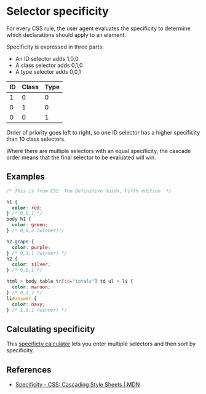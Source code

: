 # Selector specificity

For every CSS rule, the user agent evaluates the specificity to determine which declarations should apply to an element.

Specificity is expressed in three parts:

- An ID selector adds 1,0,0
- A class selector adds 0,1,0
- A type selector adds 0,0,1

| ID  | Class | Type |
| --- | ----- | ---- |
| 1   | 0     | 0    |
| 0   | 1     | 0    |
| 0   | 0     | 1    |

Order of priority goes left to right, so one ID selector has a higher specificity than 10 class selectors.

Where there are multiple selectors with an equal specificity, the cascade order means that the final selector to be evaluated will win.

## Examples

```css
/* This is from CSS: The Definitive Guide, Fifth edition  */

h1 {
  color: red;
} /* 0,0,1 */
body h1 {
  color: green;
} /* 0,0,2 (winner)*/

h2.grape {
  color: purple;
} /* 0,1,1 (winner) */
h2 {
  color: silver;
} /* 0,0,1 */

html > body table tr[id="totals"] td ul > li {
  color: maroon;
} /* 0,1,7 */
li#answer {
  color: navy;
} /* 1,0,1 (winner) */
```

## Calculating specificity

This [specificty calculator](https://specificity.keegan.st) lets you enter multiple selectors and then sort by specificity.

## References

- [Specificity - CSS: Cascading Style Sheets | MDN](https://developer.mozilla.org/en-US/docs/Web/CSS/Specificity)
